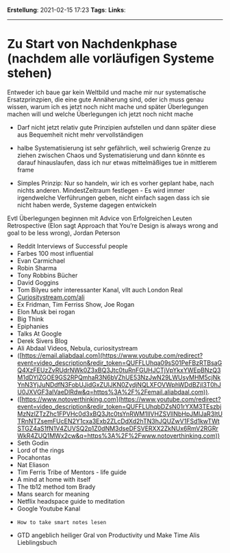 **Erstellung**: 2021-02-15  17:23
**Tags**:
**Links**:

---
# Zu Start von Nachdenkphase (nachdem alle vorläufigen Systeme stehen)

Entweder ich baue gar kein Weltbild und mache mir nur systematische Ersatzprinzpien, die eine gute Annäherung sind, oder ich muss genau wissen, warum ich es jetzt noch nicht mache und später Überlegungen machen will und welche Überlegungen ich jetzt noch nicht mache
-   Darf nicht jetzt relativ gute Prinzipien aufstellen und dann später diese aus Bequemheit nicht mehr vervollständigen
-   halbe Systematisierung ist sehr gefährlich, weil schwierig Grenze zu ziehen zwischen Chaos und Systematisierung und dann könnte es darauf hinauslaufen, dass ich nur etwas mittelmäßiges tue in mittlerem frame
      

-   Simples Prinzip: Nur so handeln, wir ich es vorher geplant habe, nach nichts anderen. MindestZeitraum festlegen - Es wird immer irgendwelche Verführungen geben, nicht einfach sagen dass ich sie nicht haben werde, Systeme dagegen entwickeln

Evtl Überlegungen beginnen mit Advice von Erfolgreichen Leuten Retrospective (Elon sagt Approach that You’re Design is always wrong and goal to be less wrong), Jordan Peterson
-   Reddit Interviews of Successful people
-   Farbes 100 most influential
-   Evan Carmichael
-   Robin Sharma
-   Tony Robbins Bücher
-   David Goggins
-   Tom Bilyeu sehr interessanter Kanal, vllt auch London Real
-   [Curiositystream.com/ali](http://Curiositystream.com/ali)
-   Ex Fridman, Tim Ferriss Show, Joe Rogan
-   Elon Musk bei rogan
-   Big Think
-   Epiphanies
-   Talks At Google
-   Derek Sivers Blog
-   Ali Abdaal Videos, Nebula, curiositystream
-   ([https://email.aliabdaal.com](https://www.youtube.com/redirect?event=video_description&redir_token=QUFFLUhqa09sS01PeFBzRTBsaGQ4XzFEUzZvRUdrNWk0Z3xBQ3Jtc0tuRnFGUHJCTjVpYkxYWEpBNzQ3M1dDYlZGOE9GS2RPQmhaR3N6bVZhUE53NzJwN29LWUsyMHM5cjNkYnN3YjJuNDdfN3FobUJidGxZUlJKN0ZydjNQLXFOVWphWDdBZjl3T0hJU0JXVGF3alVaeDlRdw&q=https%3A%2F%2Femail.aliabdaal.com)​).
-   ([https://www.notoverthinking.com](https://www.youtube.com/redirect?event=video_description&redir_token=QUFFLUhqbDZsN01rYXM3TEszbjMzNzlZTzZhc1FPVHc0d3xBQ3Jtc0tsYnRWM1lIVHZSVllNbHpJMlJaR3ItUTRnNTZsemFUcEN2Y1cxa3Exb2ZLcDdXd2hTN3hJQUZwV1FSd1kwTWtSTGZ4aS1fN1V4ZUVSQ2p1Z0dNM3dseDFSVERXX2ZkNUx6RmV2RGRrWkR4ZUQ1MWx2cw&q=https%3A%2F%2Fwww.notoverthinking.com)​)
-   Seth Godin
-   Lord of the rings
-   Pocahontas
-   Nat Eliason
-   Tim Ferris Tribe of Mentors - life guide
-   A mind at home with itself
-   The tb12 method tom Brady
-   Mans search for meaning
-   Netflix headspace guide to meditation
-   Google Youtube Kanal
-     How to take smart notes lesen
-   GTD angeblich heiliger Gral von Productivity und Make Time Alis Lieblingsbuch